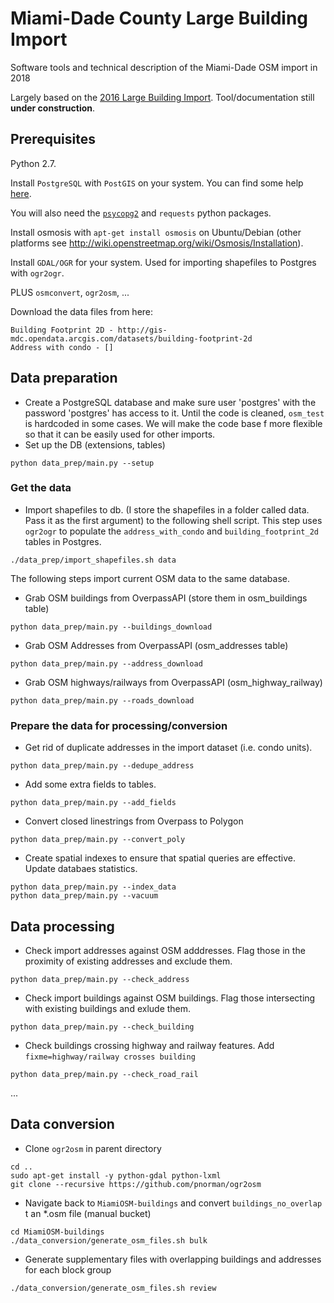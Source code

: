 # Miami-Dade County Large Building Import


Software tools and technical description of the Miami-Dade OSM import in 2018

Largely based on the [2016 Large Building Import](https://github.com/jlevente/MiamiOSM-buildings). Tool/documentation still **under construction**.


## Prerequisites 


Python 2.7.

Install `PostgreSQL` with `PostGIS` on your system. You can find some help [here](http://wiki.openstreetmap.org/wiki/PostGIS/Installation#).

You will also need the [`psycopg2`](http://initd.org/psycopg/docs/install.html#install-from-package) and `requests` python packages.

Install osmosis with `apt-get install osmosis` on Ubuntu/Debian (other platforms see http://wiki.openstreetmap.org/wiki/Osmosis/Installation).

Install `GDAL/OGR` for your system. Used for importing shapefiles to Postgres with `ogr2ogr`.

PLUS `osmconvert`, `ogr2osm`, ...

Download the data files from here:
```
Building Footprint 2D - http://gis-mdc.opendata.arcgis.com/datasets/building-footprint-2d
Address with condo - []
```

## Data preparation

- Create a PostgreSQL database and make sure user 'postgres' with the password 'postgres' has access to it.  Until the code is cleaned, `osm_test` is hardcoded in some cases. We will make the code base f more flexible so that it can be easily used for other imports.
- Set up the DB (extensions, tables)
```
python data_prep/main.py --setup
```

### Get the data

- Import shapefiles to db. (I store the shapefiles in a folder called data. Pass it as the first argument) to the following shell script. This step uses `ogr2ogr` to populate the `address_with_condo` and `building_footprint_2d` tables in Postgres.
```
./data_prep/import_shapefiles.sh data
```


The following steps import current OSM data to the same database.
- Grab OSM buildings from OverpassAPI (store them in osm_buildings table)
```
python data_prep/main.py --buildings_download
```
- Grab OSM Addresses from OverpassAPI (osm_addresses table)
```
python data_prep/main.py --address_download
```
- Grab OSM highways/railways from OverpassAPI (osm_highway_railway)
```
python data_prep/main.py --roads_download

```
### Prepare the data for processing/conversion

- Get rid of duplicate addresses in the import dataset (i.e. condo units).
```
python data_prep/main.py --dedupe_address
```
- Add some extra fields to tables.
```
python data_prep/main.py --add_fields
```
- Convert closed linestrings from Overpass to Polygon
```
python data_prep/main.py --convert_poly
```
- Create spatial indexes to ensure that spatial queries are effective. Update databaes statistics.
```
python data_prep/main.py --index_data
python data_prep/main.py --vacuum
```

## Data processing

- Check import addresses against OSM adddresses. Flag those in the proximity of existing addresses and exclude them.
```
python data_prep/main.py --check_address
```
- Check import buildings against OSM buildings. Flag those intersecting with existing buildings and exlude them.
```
python data_prep/main.py --check_building
```
- Check buildings crossing highway and railway features. Add `fixme=highway/railway crosses building`
```
python data_prep/main.py --check_road_rail
```

...


## Data conversion

- Clone `ogr2osm` in parent directory
```
cd ..
sudo apt-get install -y python-gdal python-lxml
git clone --recursive https://github.com/pnorman/ogr2osm
```

- Navigate back to `MiamiOSM-buildings` and convert `buildings_no_overlap` t an *.osm file (manual bucket)
```
cd MiamiOSM-buildings
./data_conversion/generate_osm_files.sh bulk
```

- Generate supplementary files with overlapping buildings and addresses for each block group
```
./data_conversion/generate_osm_files.sh review
```

